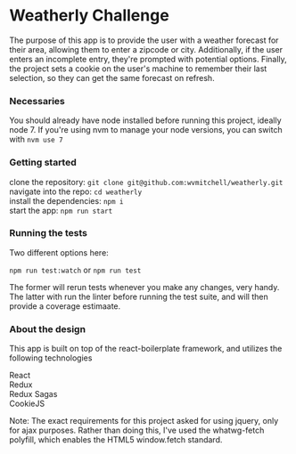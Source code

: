 # Weatherly Challenge

The purpose of this app is to provide the user with a weather forecast for their area, allowing them to enter a zipcode
or city. Additionally, if the user enters an incomplete entry, they're prompted with potential options. Finally, the
project sets a cookie on the user's machine to remember their last selection, so they can get the same forecast on
refresh.

### Necessaries

You should already have node installed before running this project, ideally node 7. If you're using nvm to manage your
node versions, you can switch with `nvm use 7`

### Getting started

clone the repository: `git clone git@github.com:wvmitchell/weatherly.git`  
navigate into the repo: `cd weatherly`  
install the dependencies: `npm i`  
start the app: `npm run start`  

### Running the tests

Two different options here:

`npm run test:watch` or `npm run test`

The former will rerun tests whenever you make any changes, very handy. The latter with run the linter before running the
test suite, and will then provide a coverage estimaate.


### About the design

This app is built on top of the react-boilerplate framework, and utilizes the following technologies

React  
Redux  
Redux Sagas  
CookieJS  

Note: The exact requirements for this project asked for using jquery, only for ajax purposes. Rather than doing this,
I've used the whatwg-fetch polyfill, which enables the HTML5 window.fetch standard.
